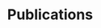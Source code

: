 ---
layout: post
title: Publications
permalink: /publications/
redirect_from:
    - /publication/
---